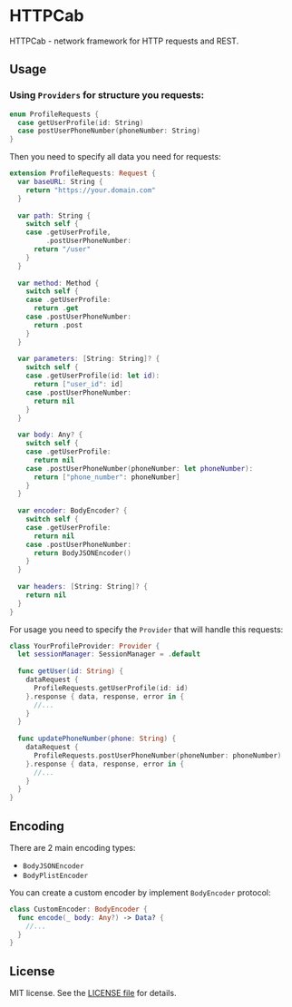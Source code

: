 # HTTPCab

HTTPCab - network framework for HTTP requests and REST.

## Usage

### Using `Providers` for structure you requests:

```swift
enum ProfileRequests {
  case getUserProfile(id: String)
  case postUserPhoneNumber(phoneNumber: String)
}
```

Then you need to specify all data you need for requests:

```swift
extension ProfileRequests: Request {
  var baseURL: String { 
    return "https://your.domain.com"
  }
  
  var path: String { 
    switch self {
    case .getUserProfile,
         .postUserPhoneNumber:
      return "/user"
    }
  }
  
  var method: Method {
    switch self {
    case .getUserProfile:
      return .get
    case .postUserPhoneNumber:
      return .post
    }
  }
  
  var parameters: [String: String]? { 
    switch self {
    case .getUserProfile(id: let id):
      return ["user_id": id]
    case .postUserPhoneNumber:
      return nil
    }
  }
  
  var body: Any? {
    switch self {
    case .getUserProfile:
      return nil
    case .postUserPhoneNumber(phoneNumber: let phoneNumber):
      return ["phone_number": phoneNumber]
    }
  }
  
  var encoder: BodyEncoder? {
    switch self {
    case .getUserProfile:
      return nil
    case .postUserPhoneNumber:
      return BodyJSONEncoder()
    }
  }
  
  var headers: [String: String]? { 
    return nil
  }
}
```

For usage you need to specify the `Provider` that will handle this requests:

```swift
class YourProfileProvider: Provider {
  let sessionManager: SessionManager = .default
  
  func getUser(id: String) {
    dataRequest {
      ProfileRequests.getUserProfile(id: id)
    }.response { data, response, error in {
      //...
    }
  }
  
  func updatePhoneNumber(phone: String) {
    dataRequest {
      ProfileRequests.postUserPhoneNumber(phoneNumber: phoneNumber)
    }.response { data, response, error in {
      //...
    }
  }
}
```

## Encoding

There are 2 main encoding types:

* `BodyJSONEncoder`
* `BodyPlistEncoder`

You can create a custom encoder by implement `BodyEncoder` protocol:

```swift
class CustomEncoder: BodyEncoder {
  func encode(_ body: Any?) -> Data? {
    //...
  }
}
```

## License

MIT license. See the [LICENSE file](https://github.com/nullgr/http-cab/blob/master/LICENSE) for details.
